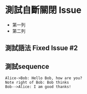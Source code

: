 # 測試自斷關閉 Issue

* 第一列
* 第二列

## 測試語法 Fixed Issue #2

## 測試sequence 
```
Alice->Bob: Hello Bob, how are you?
Note right of Bob: Bob thinks
Bob-->Alice: I am good thanks!
```
